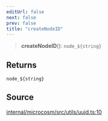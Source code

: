 ```yaml
---
editUrl: false
next: false
prev: false
title: "createNodeID"
---
```


> **createNodeID**(): ```node_${string}```

## Returns

```node_${string}```

## Source

[internal/microcosm/src/utils/uuid.ts:10](https://github.com/nodenogg-in/alpha-p2p/blob/2cff8cc/internal/microcosm/src/utils/uuid.ts#L10)
